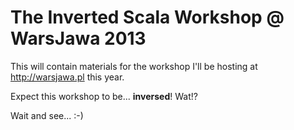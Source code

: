 The Inverted Scala Workshop @ WarsJawa 2013
===========================================

This will contain materials for the workshop I'll be hosting at http://warsjawa.pl this year.

Expect this workshop to be... **inversed**! Wat!?

Wait and see... :-)
